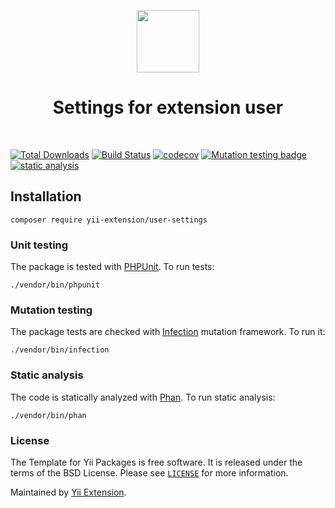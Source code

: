 <p align="center">
    <a href="https://github.com/yii-extension" target="_blank">
        <img src="https://lh3.googleusercontent.com/ehSTPnXqrkk0M3U-UPCjC0fty9K6lgykK2WOUA2nUHp8gIkRjeTN8z8SABlkvcvR-9PIrboxIvPGujPgWebLQeHHgX7yLUoxFSduiZrTog6WoZLiAvqcTR1QTPVRmns2tYjACpp7EQ=w2400" height="100px">
    </a>
    <h1 align="center">Settings for extension user</h1>
    <br>
</p>

[![Total Downloads](https://poser.pugx.org/yii-extension/user-settings/downloads.png)](https://packagist.org/packages/yii-extension/user-settings)
[![Build Status](https://github.com/yii-extension/user-settings/workflows/build/badge.svg)](https://github.com/yii-extension/user-settings/actions?query=workflow%3Abuild)
[![codecov](https://codecov.io/gh/yii-extension/user-settings/branch/main/graph/badge.svg?token=KB6T5KMGED)](https://codecov.io/gh/yii-extension/user-settings)
[![Mutation testing badge](https://img.shields.io/endpoint?style=flat&url=https://badge-api.stryker-mutator.io/github.com/yii-extension/user-settings/master)](https://dashboard.stryker-mutator.io/reports/github.com/yii-extension/user-settings/master)
[![static analysis](https://github.com/yii-extension/user-settings/workflows/static%20analysis/badge.svg)](https://github.com/yii-extension/user-settings/actions?query=workflow%3A%22static+analysis%22)


## Installation

```shell
composer require yii-extension/user-settings
```

### Unit testing

The package is tested with [PHPUnit](https://phpunit.de/). To run tests:

```shell
./vendor/bin/phpunit
```

### Mutation testing

The package tests are checked with [Infection](https://infection.github.io/) mutation framework. To run it:

```shell
./vendor/bin/infection
```

### Static analysis

The code is statically analyzed with [Phan](https://github.com/phan/phan/wiki). To run static analysis:

```shell
./vendor/bin/phan
```

### License

The Template for Yii Packages is free software. It is released under the terms of the BSD License.
Please see [`LICENSE`](./LICENSE.md) for more information.

Maintained by [Yii Extension](https://github.com/yii-extension).

